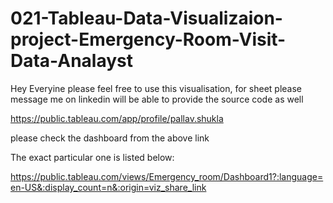 # 021-Tableau-Data-Visualizaion-project-Emergency-Room-Visit-Data-Analayst
Hey Everyine please feel free to use this visualisation, for sheet please message me on linkedin will be able to provide the source code as well

https://public.tableau.com/app/profile/pallav.shukla

please check the dashboard from the above link

The exact particular one is listed below:

https://public.tableau.com/views/Emergency_room/Dashboard1?:language=en-US&:display_count=n&:origin=viz_share_link
